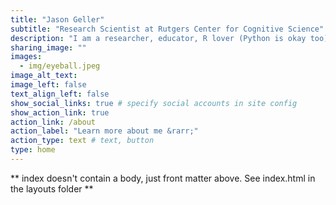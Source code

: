 ```yaml
---
title: "Jason Geller"
subtitle: "Research Scientist at Rutgers Center for Cognitive Science"
description: "I am a researcher, educator, R lover (Python is okay too). I study how we process language and how students can remember more and forget less."
sharing_image: ""
images:
  - img/eyeball.jpeg
image_alt_text: 
image_left: false
text_align_left: false
show_social_links: true # specify social accounts in site config
show_action_link: true
action_link: /about
action_label: "Learn more about me &rarr;"
action_type: text # text, button
type: home
---
```


** index doesn't contain a body, just front matter above.
See index.html in the layouts folder **
